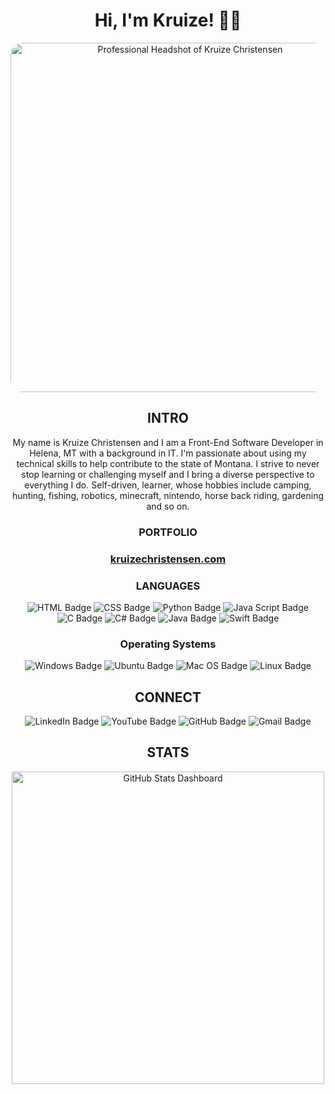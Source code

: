 <!---
Tech-Wizz/Tech-Wizz is a ✨ special ✨ repository because its `README.md` (this file) appears on your GitHub profile.
You can click the Preview link to take a look at your changes.
--->

<h1 align='center'>Hi, I'm Kruize! 👋🏻 </h1>

<div align='center'><img src='https://www.kruizechristensen.com/images/KruizeChristensen.png' alt='Professional Headshot of Kruize Christensen' style='border-radius: 20px;' height='559' width='559'></div>

<h2 align='center'>INTRO</h2>

<p align='center'>
    My name is Kruize Christensen and I am a Front-End Software Developer in Helena, MT with a background in IT. I'm passionate about using my technical skills to help contribute to the state of Montana. I strive to never stop learning or challenging myself and I bring a diverse perspective to everything I do. Self-driven, learner,  whose hobbies include camping, hunting, fishing, robotics, minecraft, nintendo, horse back riding, gardening and so on.
</p>

<h3 align='center'>PORTFOLIO<h3>
<p align='center'>
    <a href='https://www.davidthedev.tech'>kruizechristensen.com</a>
</p>

<h3 align='center'>LANGUAGES</h3>
<p align='center'>
    <img src="https://img.shields.io/badge/HTML-e34c26?style=for-the-badge&logo=html5&logoColor=white" alt="HTML Badge">
    <img src="https://img.shields.io/badge/CSS-563d7c?&style=for-the-badge&logo=css3&logoColor=white" alt="CSS Badge">
    <img src="https://img.shields.io/badge/Python-3776AB?style=for-the-badge&logo=python&logoColor=white" alt="Python Badge">
    <img src="https://img.shields.io/badge/JavaScript-F7DF1E?style=for-the-badge&logo=javascript&logoColor=black" alt="Java Script Badge">
    <img src="https://img.shields.io/badge/C-00599C?style=for-the-badge&logo=c&logoColor=white" alt="C Badge">
    <img src="https://img.shields.io/badge/C%23-239120?style=for-the-badge&logo=c-sharp&logoColor=white" alt="C# Badge">
    <img src="https://img.shields.io/badge/Java-ED8B00?style=for-the-badge&logo=openjdk&logoColor=white" alt="Java Badge">
    <img src="https://img.shields.io/badge/Swift-FA7343?style=for-the-badge&logo=swift&logoColor=white" alt="Swift Badge">
</p>

<h3 align='center'>Operating Systems</h3>

<p align='center'>
    <img src="https://img.shields.io/badge/Windows-0078D6?style=for-the-badge&logo=windows&logoColor=white" alt="Windows Badge">
    <img src="https://img.shields.io/badge/Ubuntu-E95420?style=for-the-badge&logo=ubuntu&logoColor=white" alt="Ubuntu Badge">
    <img src="https://img.shields.io/badge/mac%20os-000000?style=for-the-badge&logo=apple&logoColor=white" alt="Mac OS Badge">
    <img src="https://img.shields.io/badge/Linux-FCC624?style=for-the-badge&logo=linux&logoColor=black" alt="Linux Badge">

</p>

<h2 align='center'>CONNECT</h2>

<p align='center'>
    <a href='https://www.linkedin.com/in/kruize-christensen/' target='_blank' style='color: inherit; text-decoration: none;'><img src="https://img.shields.io/badge/LinkedIn-0077B5?style=for-the-badge&logo=linkedin&logoColor=white" alt="LinkedIn Badge"></a>
    <a href='https://www.youtube.com/channel/UCUPhyAyXVj7udb1Ab67b_Sw' target='_blank' style='color: inherit; text-decoration: none;'><img src="https://img.shields.io/badge/YouTube-FF0000?style=for-the-badge&logo=youtube&logoColor=white" alt="YouTube Badge"></a>
    <a href='https://github.com/Tech-Wizz' target='_blank' style='color: inherit; text-decoration: none;'><img src="https://img.shields.io/badge/GitHub-100000?style=for-the-badge&logo=github&logoColor=white" alt="GitHub Badge"></a>
    <a href='mailto:christensen.kruize@gmail.com?Subject=Greetings!' target='_blank' style='color: inherit; text-decoration: none;'><img src="https://img.shields.io/badge/Gmail-D14836?style=for-the-badge&logo=gmail&logoColor=white" alt="Gmail Badge"></a>
</p>

<h2 align='center'>STATS</h2>

<p align='center'>
    <img src="https://github-readme-stats-kruizes-projects.vercel.app/api?username=Tech-Wizz&count_private=true&show_icons=true?theme=shadow_green" width="500" alt="GitHub Stats Dashboard">
</p>
<!---
<p align='center'>
    <img src="https://github-readme-stats-kruizes-projects.vercel.app/api/top-langs/?username=Tech-Wizz" width="350" alt="Most Used Languages Dashboard">
</p>
<h3 align='center'>BADGES</h3>
<p align='center'>
    <img src="https://www.kruizechristensen.com/images/badges/active-directory-domain-services.svg" alt="Badge 1">
    <img src="https://www.kruizechristensen.com/images/badges/active-directory-domain-services.svg" alt="Badge 2" style="width: 80px; height: 80px;">
    <img src="https://www.kruizechristensen.com/images/badges/active-directory-domain-services.svg" alt="Badge 3" style="width: 80px; height: 80px;">
    <img src="https://www.kruizechristensen.com/images/badges/active-directory-domain-services.svg" alt="Badge 4" style="width: 80px; height: 80px;">
</p>
<p align='center'>
    <img src="https://www.kruizechristensen.com/images/badges/active-directory-domain-services.svg" alt="Badge 5" style="width: 80px; height: 80px;">
    <img src="https://www.kruizechristensen.com/images/badges/active-directory-domain-services.svg" alt="Badge 6" style="width: 80px; height: 80px;">
    <img src="https://www.kruizechristensen.com/images/badges/active-directory-domain-services.svg" alt="Badge 7" style="width: 80px; height: 80px;">
    <img src="https://www.kruizechristensen.com/images/badges/active-directory-domain-services.svg" alt="Badge 8" style="width: 80px; height: 80px;">
</p>


--->
